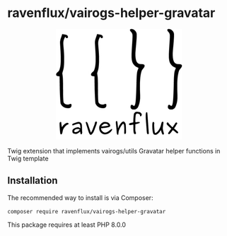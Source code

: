 # ravenflux/vairogs-helper-gravatar

<p align="center">
  <img alt="logo" src="https://github.com/ravenflux/ravenflux/raw/master/ravenflux.jpg">
</p>

Twig extension that implements vairogs/utils Gravatar helper functions in Twig template

Installation
------------
The recommended way to install is via Composer:
```shell
composer require ravenflux/vairogs-helper-gravatar
```
This package requires at least PHP 8.0.0
